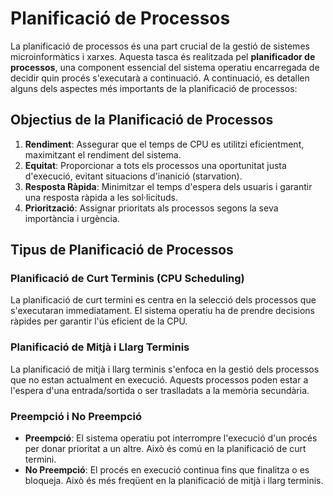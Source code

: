 # Planificació de Processos

La planificació de processos és una part crucial de la gestió de sistemes microinformàtics i xarxes. Aquesta tasca és realitzada pel **planificador de processos**, una component essencial del sistema operatiu encarregada de decidir quin procés s'executarà a continuació. A continuació, es detallen alguns dels aspectes més importants de la planificació de processos:

## Objectius de la Planificació de Processos

1. **Rendiment**: Assegurar que el temps de CPU es utilitzi eficientment, maximitzant el rendiment del sistema.
2. **Equitat**: Proporcionar a tots els processos una oportunitat justa d'execució, evitant situacions d'inanició (starvation).
3. **Resposta Ràpida**: Minimitzar el temps d'espera dels usuaris i garantir una resposta ràpida a les sol·licituds.
4. **Priorització**: Assignar prioritats als processos segons la seva importància i urgència.

## Tipus de Planificació de Processos

### Planificació de Curt Terminis (CPU Scheduling)

La planificació de curt termini es centra en la selecció dels processos que s'executaran immediatament. El sistema operatiu ha de prendre decisions ràpides per garantir l'ús eficient de la CPU.

### Planificació de Mitjà i Llarg Terminis

La planificació de mitjà i llarg terminis s'enfoca en la gestió dels processos que no estan actualment en execució. Aquests processos poden estar a l'espera d'una entrada/sortida o ser traslladats a la memòria secundària.

### Preempció i No Preempció

- **Preempció**: El sistema operatiu pot interrompre l'execució d'un procés per donar prioritat a un altre. Això és comú en la planificació de curt termini.
- **No Preempció**: El procés en execució continua fins que finalitza o es bloqueja. Això és més freqüent en la planificació de mitjà i llarg terminis.



